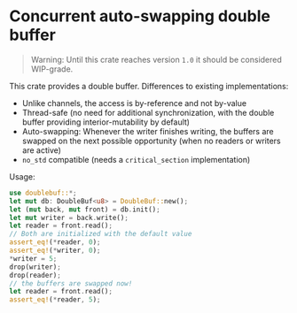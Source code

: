 # Concurrent auto-swapping double buffer

> Warning: Until this crate reaches version `1.0` it should be considered WIP-grade.

This crate provides a double buffer. Differences to existing implementations:
- Unlike channels, the access is by-reference and not by-value
- Thread-safe (no need for additional synchronization, with the double buffer providing interior-mutability by default)
- Auto-swapping: Whenever the writer finishes writing, the buffers are swapped on the next possible opportunity (when no readers or writers are active)
- `no_std` compatible (needs a `critical_section` implementation)

Usage:

```rust
use doublebuf::*;
let mut db: DoubleBuf<u8> = DoubleBuf::new();
let (mut back, mut front) = db.init();
let mut writer = back.write();
let reader = front.read();
// Both are initialized with the default value
assert_eq!(*reader, 0);
assert_eq!(*writer, 0);
*writer = 5;
drop(writer);
drop(reader);
// the buffers are swapped now!
let reader = front.read();
assert_eq!(*reader, 5);
```
